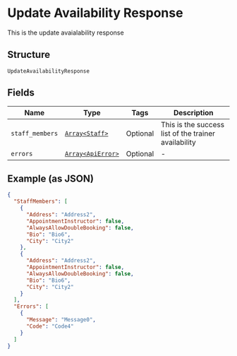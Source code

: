 
# Update Availability Response

This is the update avaialability response

## Structure

`UpdateAvailabilityResponse`

## Fields

| Name | Type | Tags | Description |
|  --- | --- | --- | --- |
| `staff_members` | [`Array<Staff>`](../../doc/models/staff.md) | Optional | This is the success list of the trainer availability |
| `errors` | [`Array<ApiError>`](../../doc/models/api-error.md) | Optional | - |

## Example (as JSON)

```json
{
  "StaffMembers": [
    {
      "Address": "Address2",
      "AppointmentInstructor": false,
      "AlwaysAllowDoubleBooking": false,
      "Bio": "Bio6",
      "City": "City2"
    },
    {
      "Address": "Address2",
      "AppointmentInstructor": false,
      "AlwaysAllowDoubleBooking": false,
      "Bio": "Bio6",
      "City": "City2"
    }
  ],
  "Errors": [
    {
      "Message": "Message0",
      "Code": "Code4"
    }
  ]
}
```

